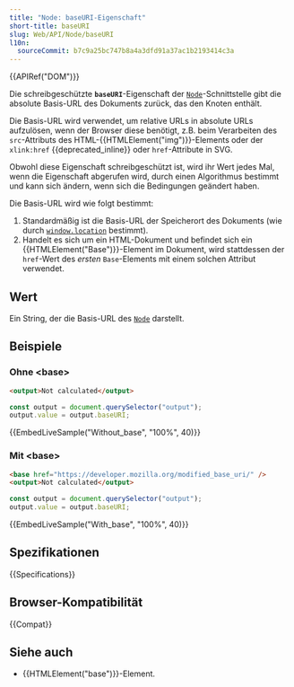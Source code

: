 ```yaml
---
title: "Node: baseURI-Eigenschaft"
short-title: baseURI
slug: Web/API/Node/baseURI
l10n:
  sourceCommit: b7c9a25bc747b8a4a3dfd91a37ac1b2193414c3a
---
```


{{APIRef("DOM")}}

Die schreibgeschützte **`baseURI`**-Eigenschaft der [`Node`](/de/docs/Web/API/Node)-Schnittstelle gibt die absolute Basis-URL des Dokuments zurück, das den Knoten enthält.

Die Basis-URL wird verwendet, um relative URLs in absolute URLs aufzulösen, wenn der Browser diese benötigt, z.B. beim Verarbeiten des `src`-Attributs des HTML-{{HTMLElement("img")}}-Elements oder der `xlink:href` {{deprecated_inline}} oder `href`-Attribute in SVG.

Obwohl diese Eigenschaft schreibgeschützt ist, wird ihr Wert jedes Mal, wenn die Eigenschaft abgerufen wird, durch einen Algorithmus bestimmt und kann sich ändern, wenn sich die Bedingungen geändert haben.

Die Basis-URL wird wie folgt bestimmt:

1. Standardmäßig ist die Basis-URL der Speicherort des Dokuments (wie durch [`window.location`](/de/docs/Web/API/Window/location) bestimmt).
2. Handelt es sich um ein HTML-Dokument und befindet sich ein {{HTMLElement("Base")}}-Element im Dokument, wird stattdessen der `href`-Wert des _ersten_ `Base`-Elements mit einem solchen Attribut verwendet.

## Wert

Ein String, der die Basis-URL des [`Node`](/de/docs/Web/API/Node) darstellt.

## Beispiele

### Ohne \<base>

```html
<output>Not calculated</output>
```

```js
const output = document.querySelector("output");
output.value = output.baseURI;
```

{{EmbedLiveSample("Without_base", "100%", 40)}}

### Mit \<base>

```html
<base href="https://developer.mozilla.org/modified_base_uri/" />
<output>Not calculated</output>
```

```js
const output = document.querySelector("output");
output.value = output.baseURI;
```

{{EmbedLiveSample("With_base", "100%", 40)}}

## Spezifikationen

{{Specifications}}

## Browser-Kompatibilität

{{Compat}}

## Siehe auch

- {{HTMLElement("base")}}-Element.
